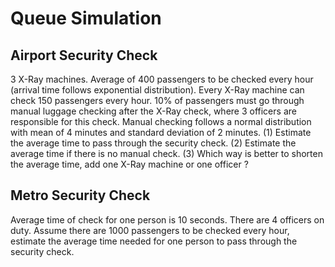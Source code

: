 # Queue Simulation

## Airport Security Check
3 X-Ray machines. Average of 400 passengers to be checked every hour (arrival time follows exponential distribution). Every X-Ray machine can check 150 passengers every hour. 10% of passengers must go through manual luggage checking after the X-Ray check, where 3 officers are responsible for this check. Manual checking follows a normal distribution with mean of 4 minutes and standard deviation of 2 minutes.
(1) Estimate the average time to pass through the security check.
(2) Estimate the average time if there is no manual check.
(3) Which way is better to shorten the average time, add one X-Ray machine or one officer ?

## Metro Security Check
Average time of check for one person is 10 seconds. There are 4 officers on duty. Assume there are 1000 passengers to be checked every hour, estimate the average time needed for one person to pass through the security check.
